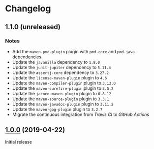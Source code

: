 # Changelog

## 1.1.0 (unreleased)

### Notes
- Add the `maven-pmd-plugin` plugin with `pmd-core` and `pmd-java` dependencies
- Update the `javanilla` dependency to `1.8.0`
- Update the `junit-jupiter` dependency to `5.11.4`
- Update the `assertj-core` dependency to `3.27.2`
- Update the `license-maven-plugin` plugin to `4.6`
- Update the `maven-compiler-plugin` plugin to `3.13.0`
- Update the `maven-surefire-plugin` plugin to `3.5.2`
- Update the `jacoco-maven-plugin` plugin to `0.8.12`
- Update the `maven-source-plugin` plugin to `3.3.1`
- Update the `maven-javadoc-plugin` plugin to `3.11.2`
- Update the `maven-gpg-plugin` plugin to `3.2.7`
- Migrate the continuous integration from _Travis CI_ to _GitHub Actions_

## [1.0.0](https://github.com/AlexisJehan/DsvMender/releases/tag/v1.0.0) (2019-04-22)
Initial release